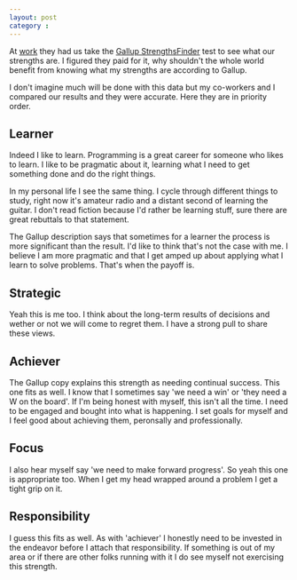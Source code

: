 ```yaml
---
layout: post
category : 
---
```


At [work](https://timewarnercable.com) they had us take the 
[Gallup StrengthsFinder](https://www.gallupstrengthscenter.com) test to see what our strengths 
are.  I figured they paid for it, why shouldn't the whole world benefit from knowing what my 
strengths are according to Gallup.

I don't imagine much will be done with this data but my co-workers and I compared our results 
and they were accurate.  Here they are in priority order.

## Learner
Indeed I like to learn.  Programming is a great career for someone who likes to learn.  I like to 
be pragmatic about it, learning what I need to get something done and do the right things.  

In my personal life I see the same thing.  I cycle through different things to study, right now it's 
amateur radio and a distant second of learning the guitar.  I don't read fiction because I'd rather
be learning stuff, sure there are great rebuttals to that statement.

The Gallup description says that sometimes for a learner the process is more significant than the
result.  I'd like to think that's not the case with me.  I believe I am more pragmatic and that I
get amped up about applying what I learn to solve problems.  That's when the payoff is.

## Strategic

Yeah this is me too.  I think about the long-term results of decisions and wether or not we will come
to regret them.  I have a strong pull to share these views.

## Achiever

The Gallup copy explains this strength as needing continual success.  This one fits as well.  I know
that I sometimes say 'we need a win' or 'they need a W on the board'.  If I'm being honest with myself,
this isn't all the time.  I need to be engaged and bought into what is happening.  I set goals for 
myself and I feel good about achieving them, peronsally and professionally.  

## Focus

I also hear myself say 'we need to make forward progress'.  So yeah this one is appropriate too.  When
I get my head wrapped around a problem I get a tight grip on it.

## Responsibility

I guess this fits as well.  As with 'achiever' I honestly need to be invested in the endeavor before I
attach that responsibility.  If something is out of my area or if there are other folks running with it
I do see myself not exercising this strength.
